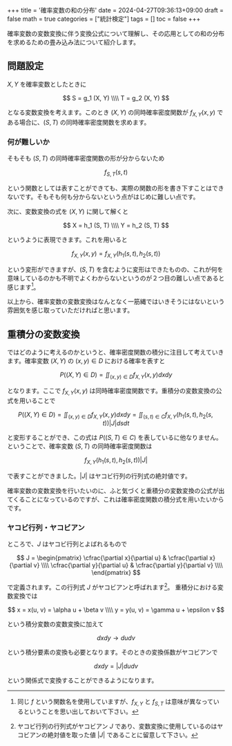 +++
title = '確率変数の和の分布'
date = 2024-04-27T09:36:13+09:00
draft = false
math = true
categories = ["統計検定"]
tags = []
toc = false
+++


確率変数の変数変換に伴う変換公式について理解し、その応用としての和の分布を求めるための畳み込み法について紹介します。

## 問題設定

$X, Y$ を確率変数としたときに

$$
S = g_1 (X, Y) \\\\
T = g_2 (X, Y)
$$

となる変数変換を考えます。このとき $(X, Y)$ の同時確率密度関数が $f_{X,Y}(x, y)$ である場合に、$(S, T)$ の同時確率密度関数を求めます。


### 何が難しいか

そもそも $(S,T)$ の同時確率密度関数の形が分からないため

$$
f_{S,T}(s, t)
$$

という関数としては表すことができても、実際の関数の形を書き下すことはできないです。そもそも何も分からないという点がはじめに難しい点です。

次に、変数変換の式を $(X, Y)$ に関して解くと

$$
X = h_1 (S, T) \\\\
Y = h_2 (S, T)
$$

というように表現できます。これを用いると

$$
f_{X, Y}(x, y) = f_{X, Y}(h_1(s, t), h_2(s, t))
$$

という変形ができますが、$(S, T)$ を含むように変形はできたものの、これが何を意味しているのかも不明でよくわからないというのが２つ目の難しい点であると感じます[^2]。

以上から、確率変数の変数変換はなんとなく一筋縄ではいきそうにはないという雰囲気を感じ取っていただければと思います。




## 重積分の変数変換

ではどのように考えるのかというと、確率密度関数の積分に注目して考えていきます。確率変数 $(X, Y)$ の $(x, y) \in D$ における確率を表すと

$$
P( (X, Y) \in D) = \iint_{(x,y)\in D} f_{X, Y}(x, y) dxdy
$$

となります。ここで $f_{X,Y}(x,y)$ は同時確率密度関数です。重積分の変数変換の公式を用いることで

$$
P( (X, Y) \in D) = \iint_{(x,y)\in D} f_{X, Y}(x, y) dxdy = \iint_{(s,t)\in C} f_{X, Y}(h_1(s,t), h_2(s, t)) |J| dsdt
$$

と変形することができ、この式は $P((S,T)\in C)$ を表しているに他なりません。ということで、確率変数 $(S,T)$ の同時確率密度関数は

$$
f_{X, Y}(h_1(s,t), h_2(s, t)) |J| 
$$

で表すことができました。$|J|$ はヤコビ行列の行列式の絶対値です。

確率変数の変数変換を行いたいのに、ふと気づくと重積分の変数変換の公式が出てくることになっているのですが、これは確率密度関数の積分式を用いたいからです。


### ヤコビ行列・ヤコビアン

ところで、$J$ はヤコビ行列とよばれるもので

$$
J = 
\begin{pmatrix}
\cfrac{\partial x}{\partial u} & \cfrac{\partial x}{\partial v} \\\\
\cfrac{\partial y}{\partial u} & \cfrac{\partial y}{\partial v} \\\\
\end{pmatrix}
$$

で定義されます。この行列式 $J$ がヤコビアンと呼ばれます[^1]。 
重積分における変数変換では

$$
x = x(u, v) = \alpha u + \beta v \\\\
y = y(u, v) = \gamma u + \epsilon v
$$

という積分変数の変数変換に加えて

$$
dxdy \to dudv
$$

という積分要素の変換も必要となります。そのときの変換係数がヤコビアンで

$$
dxdy = |J| dudv
$$

という関係式で変換することができるようになります。




[^1]: ヤコビ行列の行列式がヤコビアン $J$ であり、変数変換に使用しているのはヤコビアンの絶対値を取った値 $|J|$ であることに留意して下さい。
[^2]: 同じ $f$ という関数名を使用していますが、$f_{X, Y}$ と $f_{S, T}$ は意味が異なっているということを思い出しておいて下さい。